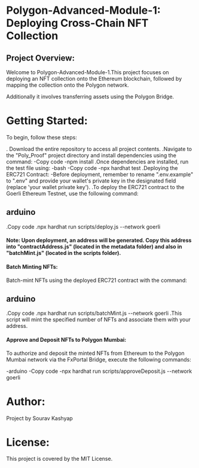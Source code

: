 # Polygon-Advanced-Module-1: Deploying Cross-Chain NFT Collection
## Project Overview:
Welcome to Polygon-Advanced-Module-1.This project focuses on deploying an NFT collection onto the Ethereum blockchain, followed by mapping the collection onto the Polygon network.

Additionally it involves transferring assets using the Polygon Bridge.

# Getting Started:
To begin, follow these steps:

. Download the entire repository to access all project contents.
.Navigate to the "Poly_Proof" project directory and install dependencies using the command:
-Copy code
-npm install
.Once dependencies are installed, run the test file using:
-bash
-Copy code
-npx hardhat test
.Deploying the ERC721 Contract:
-Before deployment, remember to rename ".env.example" to ".env" and provide your wallet's private key in the designated field (replace 'your wallet private key').
.To deploy the ERC721 contract to the Goerli Ethereum Testnet, use the following command:

## arduino
.Copy code
.npx hardhat run scripts/deploy.js --network goerli
#### Note: Upon deployment, an address will be generated. Copy this address into "contractAddress.js" (located in the metadata folder) and also in "batchMint.js" (located in the scripts folder).

#### Batch Minting NFTs:
Batch-mint NFTs using the deployed ERC721 contract with the command:

## arduino
.Copy code
.npx hardhat run scripts/batchMint.js --network goerli
.This script will mint the specified number of NFTs and associate them with your address.

#### Approve and Deposit NFTs to Polygon Mumbai:
To authorize and deposit the minted NFTs from Ethereum to the Polygon Mumbai network via the FxPortal Bridge, execute the following commands:

-arduino
-Copy code
-npx hardhat run scripts/approveDeposit.js --network goerli
# Author:
Project by Sourav Kashyap

# License:
This project is covered by the MIT License. 

